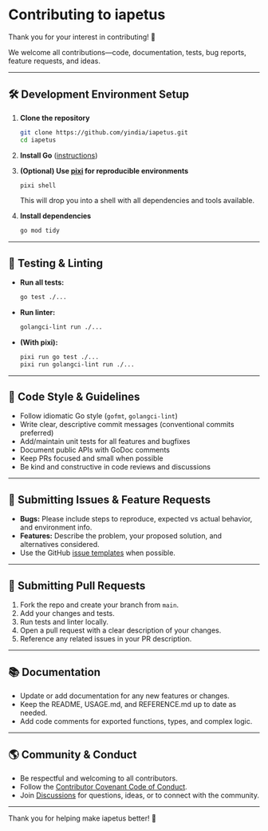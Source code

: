 # Contributing to iapetus

Thank you for your interest in contributing! 🎉

We welcome all contributions—code, documentation, tests, bug reports, feature requests, and ideas.

---

## 🛠️ Development Environment Setup

1. **Clone the repository**
   ```sh
   git clone https://github.com/yindia/iapetus.git
   cd iapetus
   ```

2. **Install Go** ([instructions](https://golang.org/dl/))

3. **(Optional) Use [pixi](https://pixi.sh/) for reproducible environments**
   ```sh
   pixi shell
   ```
   This will drop you into a shell with all dependencies and tools available.

4. **Install dependencies**
   ```sh
   go mod tidy
   ```

---

## 🧪 Testing & Linting

- **Run all tests:**
  ```sh
  go test ./...
  ```
- **Run linter:**
  ```sh
  golangci-lint run ./...
  ```
- **(With pixi):**
  ```sh
  pixi run go test ./...
  pixi run golangci-lint run ./...
  ```

---

## 📝 Code Style & Guidelines

- Follow idiomatic Go style (`gofmt`, `golangci-lint`)
- Write clear, descriptive commit messages (conventional commits preferred)
- Add/maintain unit tests for all features and bugfixes
- Document public APIs with GoDoc comments
- Keep PRs focused and small when possible
- Be kind and constructive in code reviews and discussions

---

## 🐛 Submitting Issues & Feature Requests

- **Bugs:** Please include steps to reproduce, expected vs actual behavior, and environment info.
- **Features:** Describe the problem, your proposed solution, and alternatives considered.
- Use the GitHub [issue templates](https://github.com/yindia/iapetus/issues/new/choose) when possible.

---

## 🚀 Submitting Pull Requests

1. Fork the repo and create your branch from `main`.
2. Add your changes and tests.
3. Run tests and linter locally.
4. Open a pull request with a clear description of your changes.
5. Reference any related issues in your PR description.

---

## 📚 Documentation

- Update or add documentation for any new features or changes.
- Keep the README, USAGE.md, and REFERENCE.md up to date as needed.
- Add code comments for exported functions, types, and complex logic.

---

## 🌎 Community & Conduct

- Be respectful and welcoming to all contributors.
- Follow the [Contributor Covenant Code of Conduct](https://www.contributor-covenant.org/version/2/0/code_of_conduct/).
- Join [Discussions](https://github.com/yindia/iapetus/discussions) for questions, ideas, or to connect with the community.

---

Thank you for helping make iapetus better! 🚀 